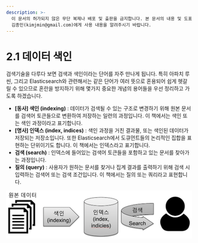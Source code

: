 ```yaml
---
description: >-
  이 문서의 허가되지 않은 무단 복제나 배포 및 출판을 금지합니다. 본 문서의 내용 및 도표 등을 인용하고자 하는 경우 출처를 명시하고
  김종민(kimjmin@gmail.com)에게 사용 내용을 알려주시기 바랍니다.
---
```


# 2.1 데이터 색인

&#x20; 검색기술을 다루다 보면 검색과 색인이라는 단어를 자주 만나게 됩니다. 특히 아파치 루씬, 그리고 Elasticsearch와 관련해서는 같은 단어가 여러 뜻으로 혼용되어 쉽게 헷갈릴 수 있으므로 혼란을 방지하기 위해 몇가지 중요한 개념의 용어들을 우선 정리하고 가도록 하겠습니다.

* **\[동사] 색인 (indexing)** : 데이터가 검색될 수 있는 구조로 변경하기 위해 원본 문서를 검색어 토큰들으로 변환하여 저장하는 일련의 과정입니다. 이 책에서는 색인 또는 색인 과정이라고 표기합니다.
* **\[명사] 인덱스 (index, indices)** : 색인 과정을 거친 결과물, 또는 색인된 데이터가 저장되는 저장소입니다. 또한 Elasticsearch에서 도큐먼트들의 논리적인 집합을 표현하는 단위이기도 합니다. 이 책에서는 인덱스라고 표기합니다.
* **검색 (search)** : 인덱스에 들어있는 검색어 토큰들을 포함하고 있는 문서를 찾아가는 과정입니다.
* **질의 (query)** : 사용자가 원하는 문서를 찾거나 집계 결과를 출력하기 위해 검색 시 입력하는 검색어 또는 검색 조건입니다. 이 책에서는 질의 또는 쿼리라고 표현합니다.

![](<../.gitbook/assets/image (12).png>)

